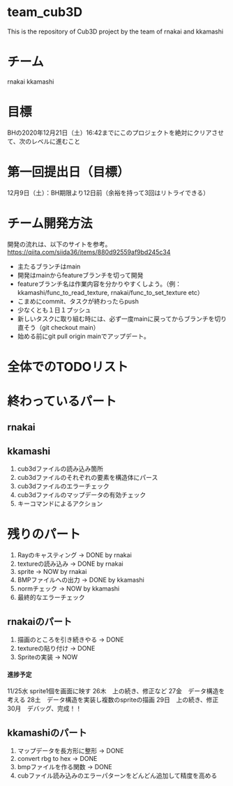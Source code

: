 # team_cub3D
This is the repository of Cub3D project by the team of rnakai and kkamashi

# チーム
rnakai kkamashi

# 目標
BHの2020年12月21日（土）16:42までにこのプロジェクトを絶対にクリアさせて、次のレベルに進むこと

# 第一回提出日（目標）
12月9日（土）：BH期限より12日前（余裕を持って3回はリトライできる）

# チーム開発方法
開発の流れは、以下のサイトを参考。<br>
https://qiita.com/siida36/items/880d92559af9bd245c34

- 主たるブランチはmain
- 開発はmainからfeatureブランチを切って開発
- featureブランチ名は作業内容を分かりやすくしよう。（例：kkamashi/func_to_read_texture, rnakai/func_to_set_texture etc）
- こまめにcommit、タスクが終わったらpush
- 少なくとも１日１プッシュ
- 新しいタスクに取り組む時には、必ず一度mainに戻ってからブランチを切り直そう（git checkout main）
- 始める前にgit pull origin mainでアップデート。

# 全体でのTODOリスト

# 終わっているパート
## rnakai

## kkamashi
1. cub3dファイルの読み込み箇所
2. cub3dファイルのそれぞれの要素を構造体にパース
3. cub3dファイルのエラーチェック
4. cub3dファイルのマップデータの有効チェック
5. キーコマンドによるアクション

# 残りのパート

1. Rayのキャスティング -> DONE by rnakai
2. textureの読み込み -> DONE by rnakai
3. sprite -> NOW by rnakai
4. BMPファイルへの出力 -> DONE by kkamashi
5. normチェック -> NOW by kkamashi
6. 最終的なエラーチェック

## rnakaiのパート
1. 描画のところを引き続きやる -> DONE
2. textureの貼り付け -> DONE
3. Spriteの実装 -> NOW
#### 進捗予定
11/25水 sprite1個を画面に映す
26木　上の続き、修正など
27金　データ構造を考える
28土　データ構造を実装し複数のspriteの描画
29日　上の続き、修正
30月　デバッグ、完成！！

## kkamashiのパート
1. マップデータを長方形に整形 -> DONE
2. convert rbg to hex -> DONE
3. bmpファイルを作る関数 -> DONE
4. cubファイル読み込みのエラーパターンをどんどん追加して精度を高める
